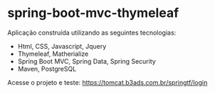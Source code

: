 # spring-boot-mvc-thymeleaf

Aplicação construída utilizando as seguintes tecnologias:

- Html, CSS, Javascript, Jquery
- Thymeleaf, Matherialize
- Spring Boot MVC, Spring Data, Spring Security
- Maven, PostgreSQL

Acesse o projeto e teste: https://tomcat.b3ads.com.br/springtf/login
